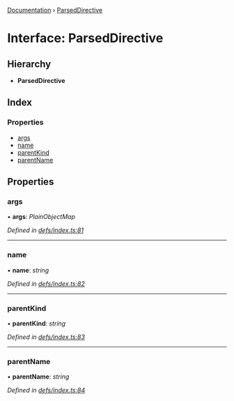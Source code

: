 [Documentation](../README.md) › [ParsedDirective](parseddirective.md)

# Interface: ParsedDirective

## Hierarchy

* **ParsedDirective**

## Index

### Properties

* [args](parseddirective.md#args)
* [name](parseddirective.md#name)
* [parentKind](parseddirective.md#parentkind)
* [parentName](parseddirective.md#parentname)

## Properties

###  args

• **args**: *PlainObjectMap*

*Defined in [defs/index.ts:81](https://github.com/badbatch/graphql-box/blob/9b69bf3/packages/helpers/src/defs/index.ts#L81)*

___

###  name

• **name**: *string*

*Defined in [defs/index.ts:82](https://github.com/badbatch/graphql-box/blob/9b69bf3/packages/helpers/src/defs/index.ts#L82)*

___

###  parentKind

• **parentKind**: *string*

*Defined in [defs/index.ts:83](https://github.com/badbatch/graphql-box/blob/9b69bf3/packages/helpers/src/defs/index.ts#L83)*

___

###  parentName

• **parentName**: *string*

*Defined in [defs/index.ts:84](https://github.com/badbatch/graphql-box/blob/9b69bf3/packages/helpers/src/defs/index.ts#L84)*
